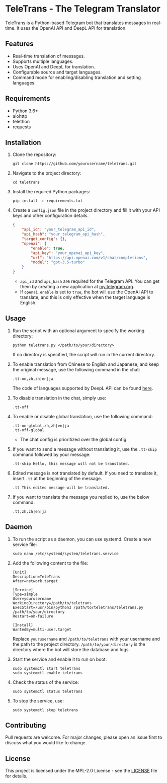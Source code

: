 # TeleTrans - The Telegram Translator

TeleTrans is a Python-based Telegram bot that translates messages in real-time. It uses the OpenAI API and DeepL API for translation.

## Features

- Real-time translation of messages.
- Supports multiple languages.
- Uses OpenAI and DeepL for translation.
- Configurable source and target languages.
- Command mode for enabling/disabling translation and setting languages.

## Requirements

- Python 3.6+
- aiohttp
- telethon
- requests

## Installation

1. Clone the repository:
   ```
   git clone https://github.com/yourusername/teletrans.git
   ```
2. Navigate to the project directory:
   ```
   cd teletrans
   ```
3. Install the required Python packages:
   ```
   pip install -r requirements.txt
   ```
4. Create a `config.json` file in the project directory and fill it with your API keys and other configuration details.
    ```json
    {
        "api_id": "your_telegram_api_id",
        "api_hash": "your_telegram_api_hash",
        "target_config": {},
        "openai": {
            "enable": true,
            "api_key": "your_openai_api_key",
            "url": "https://api.openai.com/v1/chat/completions",
            "model": "gpt-3.5-turbo"
        }
    }
    ```
   - `api_id` and `api_hash` are required for the Telegram API. You can get them by creating a new application at [my.telegram.org](https://my.telegram.org).
   - If `openai.enable` is set to `true`, the bot will use the OpenAI API to translate, and this is only effective when the target language is English.

## Usage

1. Run the script with an optional argument to specify the working directory:
   ```
   python teletrans.py </path/to/your/directory>
   ```
   If no directory is specified, the script will run in the current directory.

2. To enable translation from Chinese to English and Japanese, and keep the original message, use the following command in the chat:
   ```
   .tt-on,zh,zh|en|ja
   ```
   The code of languages supported by DeepL API can be found [here](https://developers.deepl.com/docs/resources/supported-languages).

3. To disable translation in the chat, simply use:
   ```
   .tt-off
   ```

4. To enable or disable global translation, use the following command:
   ```
   .tt-on-global,zh,zh|en|ja
   .tt-off-global
   ```
   - The chat config is prioritized over the global config.

5. If you want to send a message without translating it, use the `.tt-skip` command followed by your message:
   ```
   .tt-skip Hello, this message will not be translated.
   ```

6. Edited message is not translated by default. If you need to translate it, insert `.tt` at the beginning of the message.
   ```
   .tt This edited message will be translated.
   ```

7. If you want to translate the message you replied to, use the below command:
   ```
   .tt,zh,zh|en|ja
   ```

## Daemon

1. To run the script as a daemon, you can use systemd. Create a new service file:
   ```
   sudo nano /etc/systemd/system/teletrans.service
   ```

2. Add the following content to the file:
   ```
   [Unit]
   Description=TeleTrans
   After=network.target

   [Service]
   Type=simple
   User=yourusername
   WorkingDirectory=/path/to/teletrans
   ExecStart=/usr/bin/python3 /path/to/teletrans/teletrans.py /path/to/your/directory
   Restart=on-failure

   [Install]
   WantedBy=multi-user.target
   ```
   Replace `yourusername` and `/path/to/teletrans` with your username and the path to the project directory. `/path/to/your/directory` is the directory where the bot will store the database and logs.

3. Start the service and enable it to run on boot:
   ```
   sudo systemctl start teletrans
   sudo systemctl enable teletrans
   ```

4. Check the status of the service:
   ```
   sudo systemctl status teletrans
   ```

5. To stop the service, use:
   ```
   sudo systemctl stop teletrans
   ```

## Contributing

Pull requests are welcome. For major changes, please open an issue first to discuss what you would like to change.

## License

This project is licensed under the MPL-2.0 License - see the [LICENSE](LICENSE) file for details.

